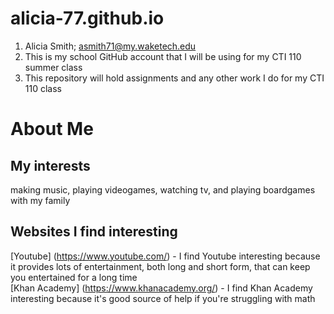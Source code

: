 # alicia-77.github.io
1. Alicia Smith; asmith71@my.waketech.edu
2. This is my school GitHub account that I will be using for my CTI 110 summer class
3. This repository will hold assignments and any other work I do for my CTI 110 class
# About Me
## My interests
  making music, playing videogames, watching tv, and playing boardgames with my family
## Websites I find interesting
 [Youtube] (https://www.youtube.com/) - I find Youtube interesting because it provides lots of entertainment, both long and short form, that can keep you entertained for a long time  
  [Khan Academy] (https://www.khanacademy.org/) - I find Khan Academy interesting because it's good source of help if you're struggling with math
